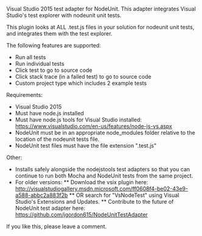 Visual Studio 2015 test adapter for NodeUnit.  This adapter integrates Visual Studio's test explorer with nodeunit unit tests.

This plugin looks at ALL .test.js files in your solution for nodeunit unit tests, and integrates them with the test explorer.

The following features are supported:
 * Run all tests
 * Run individual tests
 * Click test to go to source code
 * Click stack trace (in a failed test) to go to source code
 * Custom project type which includes 2 example tests

Requirements:
 * Visual Studio 2015
 * Must have node.js installed
 * Must have node.js tools for Visual Studio installed: https://www.visualstudio.com/en-us/features/node-js-vs.aspx
 * NodeUnit must be in an appropriate node_modules folder relative to the location of the nodeunit tests file.  
 * NodeUnit test files must have the file extension ".test.js"

Other:
 * Installs safely alongside the nodejstools test adapters so that you can continue to run both Mocha and NodeUnit tests from the same project.
 * For older versions:
 ** Download the vsix plugin here: http://visualstudiogallery.msdn.microsoft.com/ff0608f4-be02-43e9-a588-abbc2a883f2b
 ** OR search for "VsNodeTest" using Visual Studio's Extensions and Updates.
 ** Contribute to the future of NodeUnit test adapter here: https://github.com/jgordon615/NodeUnitTestAdapter


If you like this, please leave a comment.
